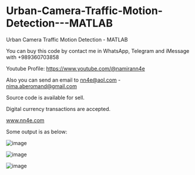 # Urban-Camera-Traffic-Motion-Detection---MATLAB
Urban Camera Traffic Motion Detection - MATLAB

You can buy this code by contact me in WhatsApp, Telegram and iMessage with +989360703858

Youtube Profile: https://www.youtube.com/@namirann4e

Also you can send an email to nn4e@aol.com - nima.aberomand@gmail.com

Source code is available for sell.

Digital currency transactions are accepted.

www.nn4e.com

Some output is as below:

![image](https://github.com/user-attachments/assets/89ec9e57-5e53-4b4e-95dc-916be02c11f4)

![image](https://github.com/user-attachments/assets/a0a5c13f-6e73-4ad8-ad28-13c31478abca)

![image](https://github.com/user-attachments/assets/3859b752-3373-4908-afcd-62e36e7cfa07)
